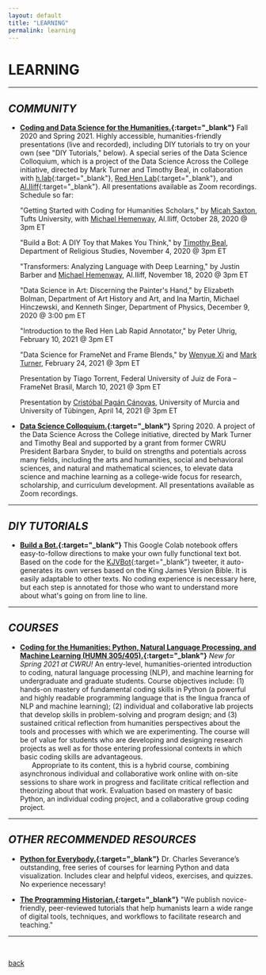 ```yaml
---
layout: default
title: "LEARNING"
permalink: learning
---  
```


# LEARNING #  

---
## *COMMUNITY* ##

  + **[Coding and Data Science for the Humanities.](https://cognitivescience.case.edu/data-science-colloquium/){:target="_blank"}** Fall 2020 and Spring 2021. Highly accessible, humanities-friendly presentations (live and recorded), including DIY tutorials to try on your own (see "DIY Tutorials," below). A special series of the Data Science Colloquium, which is a project of the Data Science Across the College initiative, directed by Mark Turner and Timothy Beal, in collaboration with [h.lab](https://case.edu/artsci/hlab/){:target="_blank"}, [Red Hen Lab](https://sites.google.com/site/distributedlittleredhen/home){:target="_blank"}, and [AI.Iliff](https://ai.iliff.edu){:target="_blank"}. All presentations available as Zoom recordings. Schedule so far:
  
    "Getting Started with Coding for Humanities Scholars," by [Micah Saxton](https://tischlibrary.tufts.edu/about-us/people/micah-saxton), Tufts University, with [Michael Hemenway](https://michaelphemenway.com/resume/), AI.Iliff, October 28, 2020 @ 3pm ET
  
    "Build a Bot: A DIY Toy that Makes You Think," by [Timothy Beal](https://case.edu/artsci/hlab/about/timothy-beal), Department of Religious Studies, November 4, 2020 @ 3pm ET

    "Transformers: Analyzing Language with Deep Learning," by Justin Barber and [Michael Hemenway](https://michaelphemenway.com/resume/), AI.Iliff, November 18, 2020 @ 3pm ET

    "Data Science in Art: Discerning the Painter's Hand," by Elizabeth Bolman, Department of Art History and Art, and Ina Martin, Michael Hinczewski, and Kenneth Singer, Department of Physics, December 9, 2020 @ 3:00 pm ET
    
    "Introduction to the Red Hen Lab Rapid Annotator," by Peter Uhrig, February 10, 2021 @ 3pm ET
    
    "Data Science for FrameNet and Frame Blends," by [Wenyue Xi](https://www.linkedin.com/in/wenyue-xi-b21b57a4) and [Mark Turner](https://markturner.org), February 24, 2021 @ 3pm ET
    
    Presentation by Tiago Torrent, Federal University of Juiz de Fora – FrameNet Brasil, March 10, 2021 @ 3pm ET
    
    Presentation by [Cristóbal Pagán Cánovas](https://sites.google.com/site/cristobalpagancanovas/), University of Murcia and University of Tübingen, April 14, 2021 @ 3pm ET


  + **[Data Science Colloquium.](https://cognitivescience.case.edu/data-science-colloquium/){:target="_blank"}** Spring 2020. A project of the Data Science Across the College initiative, directed by Mark Turner and Timothy Beal and supported by a grant from former CWRU President Barbara Snyder, to build on strengths and potentials across many fields, including the arts and humanities, social and behavioral sciences, and natural and mathematical sciences, to elevate data science and machine learning as a college-wide focus for research, scholarship, and curriculum development. All presentations available as Zoom recordings.

---  
## *DIY TUTORIALS* ##

  + **[Build a Bot.](https://colab.research.google.com/drive/18f0pvnrb7I7IAYu1soWRBi4RiwLbW5Iy?usp=sharing){:target="_blank"}** This Google Colab notebook offers easy-to-follow directions to make your own fully functional text bot. Based on the code for the [KJVBot](https://twitter.com/kjvbot){:target="_blank"} tweeter, it auto-generates its own verses based on the King James Version Bible. It is easily adaptable to other texts. No coding experience is necessary here, but each step is annotated for those who want to understand more about what's going on from line to line.

---
## *COURSES* ##

  + **[Coding for the Humanities: Python, Natural Language Processing, and Machine Learning (HUMN 305/405).](https://humanities.case.edu/humn-courses/){:target="_blank"}** *New for Spring 2021 at CWRU!* An entry-level, humanities-oriented introduction to coding, natural language processing (NLP), and machine learning for undergraduate and graduate students. Course objectives include: (1) hands-on mastery of fundamental coding skills in Python (a powerful and highly readable programming language that is the lingua franca of NLP and machine learning); (2) individual and collaborative lab projects that develop skills in problem-solving and program design; and (3) sustained critical reflection from humanities perspectives about the tools and processes with which we are experimenting. The course will be of value for students who are developing and designing research projects as well as for those entering professional contexts in which basic coding skills are advantageous.  
&nbsp; &nbsp; &nbsp; Appropriate to its content, this is a hybrid course, combining asynchronous individual and collaborative work online with on-site sessions to share work in progress and facilitate critical reflection and theorizing about that work. Evaluation based on mastery of basic Python, an individual coding project, and a collaborative group coding project.

---
## *OTHER RECOMMENDED RESOURCES* ##

  + **[Python for Everybody.](https://www.py4e.com/){:target="_blank"}** Dr. Charles Severance’s outstanding, free series of courses for learning Python and data visualization. Includes clear and helpful videos, exercises, and quizzes. No experience necessary!
  
  + **[The Programming Historian.](https://programminghistorian.org){:target="_blank"}** "We publish novice-friendly, peer-reviewed tutorials that help humanists learn a wide range of digital tools, techniques, and workflows to facilitate research and teaching."

---  
&nbsp;

[back](./)
